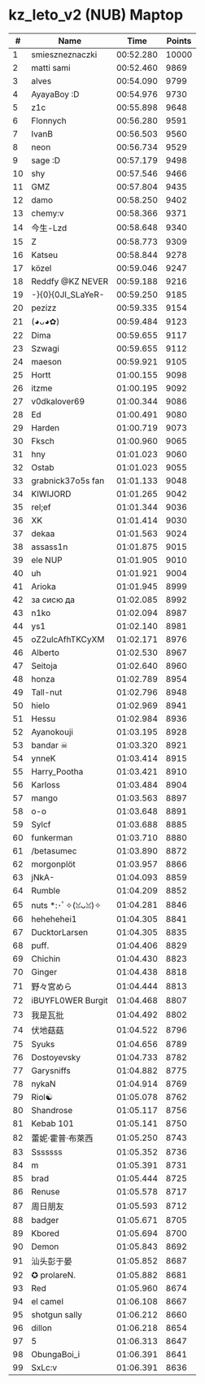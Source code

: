 # kz_leto_v2 (NUB) Maptop

|  # | Name | Time | Points |
|-------------- | -------------- | -------------- | -------------- | 
| 1 | smieszneznaczki | 00:52.280 | 10000 | 
| 2 | matti sami | 00:52.460 | 9869 | 
| 3 | alves | 00:54.090 | 9799 | 
| 4 | AyayaBoy :D | 00:54.976 | 9730 | 
| 5 | z1c | 00:55.898 | 9648 | 
| 6 | Flonnych | 00:56.280 | 9591 | 
| 7 | IvanB | 00:56.503 | 9560 | 
| 8 | neon | 00:56.734 | 9529 | 
| 9 | sage :D | 00:57.179 | 9498 | 
| 10 | shy | 00:57.546 | 9466 | 
| 11 | GMZ | 00:57.804 | 9435 | 
| 12 | damo | 00:58.250 | 9402 | 
| 13 | chemy:v | 00:58.366 | 9371 | 
| 14 | 今生-Lzd | 00:58.648 | 9340 | 
| 15 | Z | 00:58.773 | 9309 | 
| 16 | Katseu | 00:58.844 | 9278 | 
| 17 | közel | 00:59.046 | 9247 | 
| 18 | Reddfy @KZ NEVER | 00:59.188 | 9216 | 
| 19 | -}{0}{0JI_SLaYeR- | 00:59.250 | 9185 | 
| 20 | pezizz | 00:59.335 | 9154 | 
| 21 | (◕ᴗ◕✿) | 00:59.484 | 9123 | 
| 22 | Dima | 00:59.655 | 9117 | 
| 23 | Szwagi | 00:59.655 | 9112 | 
| 24 | maeson | 00:59.921 | 9105 | 
| 25 | Hortt | 01:00.155 | 9098 | 
| 26 | itzme | 01:00.195 | 9092 | 
| 27 | v0dkalover69 | 01:00.344 | 9086 | 
| 28 | Ed | 01:00.491 | 9080 | 
| 29 | Harden | 01:00.719 | 9073 | 
| 30 | Fksch | 01:00.960 | 9065 | 
| 31 | hny | 01:01.023 | 9060 | 
| 32 | Ostab | 01:01.023 | 9055 | 
| 33 | grabnick37o5s fan | 01:01.133 | 9048 | 
| 34 | KIWIJORD | 01:01.265 | 9042 | 
| 35 | rel;ef | 01:01.344 | 9036 | 
| 36 | XK | 01:01.414 | 9030 | 
| 37 | dekaa | 01:01.563 | 9024 | 
| 38 | assass1n | 01:01.875 | 9015 | 
| 39 | ele NUP | 01:01.905 | 9010 | 
| 40 | uh | 01:01.921 | 9004 | 
| 41 | Arioka | 01:01.945 | 8999 | 
| 42 | за сисю да | 01:02.085 | 8992 | 
| 43 | n1ko | 01:02.094 | 8987 | 
| 44 | ys1 | 01:02.140 | 8981 | 
| 45 | oZ2ulcAfhTKCyXM | 01:02.171 | 8976 | 
| 46 | Alberto | 01:02.530 | 8967 | 
| 47 | Seitoja | 01:02.640 | 8960 | 
| 48 | honza | 01:02.789 | 8954 | 
| 49 | Tall-nut | 01:02.796 | 8948 | 
| 50 | hielo | 01:02.969 | 8941 | 
| 51 | Hessu | 01:02.984 | 8936 | 
| 52 | Ayanokouji | 01:03.195 | 8928 | 
| 53 | bandar ☠ | 01:03.320 | 8921 | 
| 54 | ynneK | 01:03.414 | 8915 | 
| 55 | Harry_Pootha | 01:03.421 | 8910 | 
| 56 | Karloss | 01:03.484 | 8904 | 
| 57 | mango | 01:03.563 | 8897 | 
| 58 | o-o | 01:03.648 | 8891 | 
| 59 | Sylcf | 01:03.688 | 8885 | 
| 60 | funkerman | 01:03.710 | 8880 | 
| 61 | /betasumec | 01:03.890 | 8872 | 
| 62 | morgonplöt | 01:03.957 | 8866 | 
| 63 | jNkA- | 01:04.093 | 8859 | 
| 64 | Rumble | 01:04.209 | 8852 | 
| 65 | nuts *:･ﾟ✧(ꈍᴗꈍ)✧ | 01:04.281 | 8846 | 
| 66 | hehehehei1 | 01:04.305 | 8841 | 
| 67 | DucktorLarsen | 01:04.305 | 8835 | 
| 68 | puff. | 01:04.406 | 8829 | 
| 69 | Chichin | 01:04.430 | 8823 | 
| 70 | Ginger | 01:04.438 | 8818 | 
| 71 | 野々宮めら | 01:04.444 | 8813 | 
| 72 | iBUYFL0WER Burgit | 01:04.468 | 8807 | 
| 73 | 我是瓦批 | 01:04.492 | 8802 | 
| 74 | 伏地菇菇 | 01:04.522 | 8796 | 
| 75 | Syuks | 01:04.656 | 8789 | 
| 76 | Dostoyevsky | 01:04.733 | 8782 | 
| 77 | Garysniffs | 01:04.882 | 8775 | 
| 78 | nykaN | 01:04.914 | 8769 | 
| 79 | Riol☯ | 01:05.078 | 8762 | 
| 80 | Shandrose | 01:05.117 | 8756 | 
| 81 | Kebab 101 | 01:05.141 | 8750 | 
| 82 | 蕾妮·霍普·布萊西 | 01:05.250 | 8743 | 
| 83 | Sssssss | 01:05.352 | 8736 | 
| 84 | m | 01:05.391 | 8731 | 
| 85 | brad | 01:05.444 | 8725 | 
| 86 | Renuse | 01:05.578 | 8717 | 
| 87 | 周日朋友 | 01:05.593 | 8712 | 
| 88 | badger | 01:05.671 | 8705 | 
| 89 | Kbored | 01:05.694 | 8700 | 
| 90 | Demon | 01:05.843 | 8692 | 
| 91 | 汕头彭于晏 | 01:05.852 | 8687 | 
| 92 | ✪ prolareN. | 01:05.882 | 8681 | 
| 93 | Red | 01:05.960 | 8674 | 
| 94 | el camel | 01:06.108 | 8667 | 
| 95 | shotgun sally | 01:06.212 | 8660 | 
| 96 | dillon | 01:06.218 | 8654 | 
| 97 | 5 | 01:06.313 | 8647 | 
| 98 | ObungaBoi_i | 01:06.391 | 8641 | 
| 99 | SxLc:v | 01:06.391 | 8636 | 

